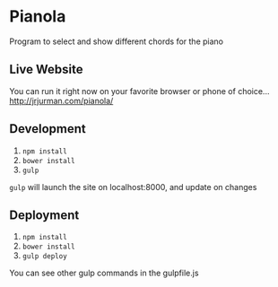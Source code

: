 # Pianola

Program to select and show different chords for the piano

## Live Website

You can run it right now on your favorite browser or phone of choice...  
http://jrjurman.com/pianola/

## Development

1. `npm install`
2. `bower install`
3. `gulp`

`gulp` will launch the site on localhost:8000, and update on changes  

## Deployment

1. `npm install`
2. `bower install`
3. `gulp deploy`

You can see other gulp commands in the gulpfile.js
